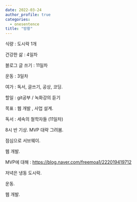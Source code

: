 ```yaml
---
date: 2022-03-24
author_profile: true
categories:
  - onesentence
title: "방황"
---
```


식량 : 도시락 1개

건강한 삶 : 4일차 

블로그 글 쓰기 : 11일차

운동 : 3일차

여가 : 독서, 글쓰기, 공상, 코딩.

할일 : git공부 / 녹화강의 듣기

목표 : 웹 개발 , 사업 설계.

독서 : 세속의 철학자들 (11일차)



8시 반 기상. MVP 대략 그려봄.

점심으로 서브웨이.

웹 개발.

MVP에 대해 : https://blog.naver.com/freemoa1/222019419712

저녁은 냉동 도시락.

운동.

웹 개발.